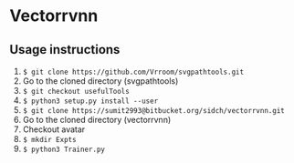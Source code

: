 Vectorrvnn
==========

Usage instructions
------------------

1. `$ git clone https://github.com/Vrroom/svgpathtools.git`
2. Go to the cloned directory (svgpathtools)
3. `$ git checkout usefulTools`
4. `$ python3 setup.py install --user`
5. `$ git clone https://sumit2993@bitbucket.org/sidch/vectorrvnn.git` 
6. Go to the cloned directory (vectorrvnn)
7. Checkout avatar
8. `$ mkdir Expts`
9. `$ python3 Trainer.py`
